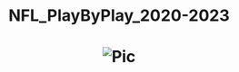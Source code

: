# <p align="center">NFL_PlayByPlay_2020-2023</p>
# <p align="center">![Pic](.Images/justin_herbert.jpg)</p>
